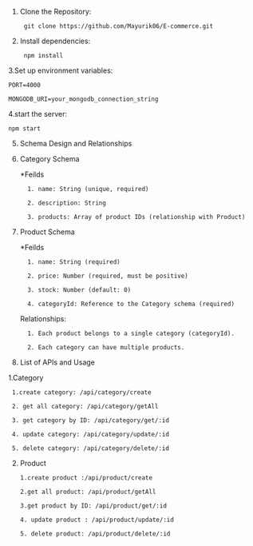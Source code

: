 1. Clone the Repository:

        git clone https://github.com/Mayurik06/E-commerce.git

2. Install dependencies:

        npm install

3.Set up environment variables: 

    PORT=4000

    MONGODB_URI=your_mongodb_connection_string

4.start the server:

    npm start

5. Schema Design and Relationships
1. Category Schema
   
     *Feilds
   
         1. name: String (unique, required)
   
         2. description: String
   
         3. products: Array of product IDs (relationship with Product)
   

3. Product Schema
   
     *Feilds
   
         1. name: String (required)
   
         2. price: Number (required, must be positive)
   
         3. stock: Number (default: 0)
   
         4. categoryId: Reference to the Category schema (required)
   

   Relationships:

         1. Each product belongs to a single category (categoryId).
   
         2. Each category can have multiple products.

6. List of APIs and Usage
   
  1.Category
   
     1.create category: /api/category/create
   
     2. get all category: /api/category/getAll
        
     3. get category by ID: /api/category/get/:id
        
     4. update category: /api/category/update/:id
  
     5. delete category: /api/category/delete/:id
        

  2. Product
       
         1.create product :/api/product/create
       
         2.get all product: /api/product/getAll
       
         3.get product by ID: /api/product/get/:id
       
         4. update product : /api/product/update/:id
      
         5. delete product: /api/product/delete/:id
      
